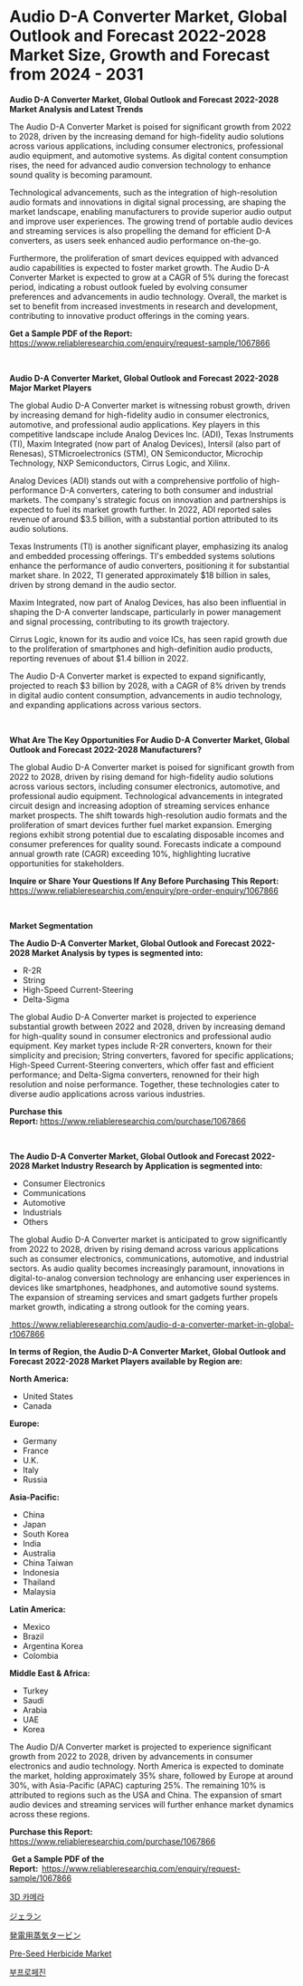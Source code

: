 <p><h1>Audio D-A Converter Market, Global Outlook and Forecast 2022-2028 Market Size, Growth and Forecast from 2024 - 2031</h1></p><p><strong>Audio D-A Converter Market, Global Outlook and Forecast 2022-2028 Market Analysis and Latest Trends</strong></p>
<p><p>The Audio D-A Converter Market is poised for significant growth from 2022 to 2028, driven by the increasing demand for high-fidelity audio solutions across various applications, including consumer electronics, professional audio equipment, and automotive systems. As digital content consumption rises, the need for advanced audio conversion technology to enhance sound quality is becoming paramount. </p><p>Technological advancements, such as the integration of high-resolution audio formats and innovations in digital signal processing, are shaping the market landscape, enabling manufacturers to provide superior audio output and improve user experiences. The growing trend of portable audio devices and streaming services is also propelling the demand for efficient D-A converters, as users seek enhanced audio performance on-the-go.</p><p>Furthermore, the proliferation of smart devices equipped with advanced audio capabilities is expected to foster market growth. The Audio D-A Converter Market is expected to grow at a CAGR of 5% during the forecast period, indicating a robust outlook fueled by evolving consumer preferences and advancements in audio technology. Overall, the market is set to benefit from increased investments in research and development, contributing to innovative product offerings in the coming years.</p></p>
<p><strong>Get a Sample PDF of the Report:&nbsp;</strong> <a href="https://www.reliableresearchiq.com/enquiry/request-sample/1067866">https://www.reliableresearchiq.com/enquiry/request-sample/1067866</a></p>
<p>&nbsp;</p>
<p><strong>Audio D-A Converter Market, Global Outlook and Forecast 2022-2028 Major Market Players</strong></p>
<p><p>The global Audio D-A Converter market is witnessing robust growth, driven by increasing demand for high-fidelity audio in consumer electronics, automotive, and professional audio applications. Key players in this competitive landscape include Analog Devices Inc. (ADI), Texas Instruments (TI), Maxim Integrated (now part of Analog Devices), Intersil (also part of Renesas), STMicroelectronics (STM), ON Semiconductor, Microchip Technology, NXP Semiconductors, Cirrus Logic, and Xilinx.</p><p>Analog Devices (ADI) stands out with a comprehensive portfolio of high-performance D-A converters, catering to both consumer and industrial markets. The company's strategic focus on innovation and partnerships is expected to fuel its market growth further. In 2022, ADI reported sales revenue of around $3.5 billion, with a substantial portion attributed to its audio solutions.</p><p>Texas Instruments (TI) is another significant player, emphasizing its analog and embedded processing offerings. TI's embedded systems solutions enhance the performance of audio converters, positioning it for substantial market share. In 2022, TI generated approximately $18 billion in sales, driven by strong demand in the audio sector.</p><p>Maxim Integrated, now part of Analog Devices, has also been influential in shaping the D-A converter landscape, particularly in power management and signal processing, contributing to its growth trajectory.</p><p>Cirrus Logic, known for its audio and voice ICs, has seen rapid growth due to the proliferation of smartphones and high-definition audio products, reporting revenues of about $1.4 billion in 2022.</p><p>The Audio D-A Converter market is expected to expand significantly, projected to reach $3 billion by 2028, with a CAGR of 8% driven by trends in digital audio content consumption, advancements in audio technology, and expanding applications across various sectors.</p></p>
<p>&nbsp;</p>
<p><strong>What Are The Key Opportunities For Audio D-A Converter Market, Global Outlook and Forecast 2022-2028 Manufacturers?</strong></p>
<p><p>The global Audio D-A Converter market is poised for significant growth from 2022 to 2028, driven by rising demand for high-fidelity audio solutions across various sectors, including consumer electronics, automotive, and professional audio equipment. Technological advancements in integrated circuit design and increasing adoption of streaming services enhance market prospects. The shift towards high-resolution audio formats and the proliferation of smart devices further fuel market expansion. Emerging regions exhibit strong potential due to escalating disposable incomes and consumer preferences for quality sound. Forecasts indicate a compound annual growth rate (CAGR) exceeding 10%, highlighting lucrative opportunities for stakeholders.</p></p>
<p><strong>Inquire or Share Your Questions If Any Before Purchasing This Report:</strong> <a href="https://www.reliableresearchiq.com/enquiry/pre-order-enquiry/1067866">https://www.reliableresearchiq.com/enquiry/pre-order-enquiry/1067866</a></p>
<p>&nbsp;</p>
<p><strong>Market Segmentation</strong></p>
<p><strong>The Audio D-A Converter Market, Global Outlook and Forecast 2022-2028 Market Analysis by types is segmented into:</strong></p>
<p><ul><li>R-2R</li><li>String</li><li>High-Speed Current-Steering</li><li>Delta-Sigma</li></ul></p>
<p><p>The global Audio D-A Converter market is projected to experience substantial growth between 2022 and 2028, driven by increasing demand for high-quality sound in consumer electronics and professional audio equipment. Key market types include R-2R converters, known for their simplicity and precision; String converters, favored for specific applications; High-Speed Current-Steering converters, which offer fast and efficient performance; and Delta-Sigma converters, renowned for their high resolution and noise performance. Together, these technologies cater to diverse audio applications across various industries.</p></p>
<p><strong>Purchase this Report:&nbsp;</strong><a href="https://www.reliableresearchiq.com/purchase/1067866">https://www.reliableresearchiq.com/purchase/1067866</a></p>
<p>&nbsp;</p>
<p><strong>The Audio D-A Converter Market, Global Outlook and Forecast 2022-2028 Market Industry Research by Application is segmented into:</strong></p>
<p><ul><li>Consumer Electronics</li><li>Communications</li><li>Automotive</li><li>Industrials</li><li>Others</li></ul></p>
<p><p>The global Audio D-A Converter market is anticipated to grow significantly from 2022 to 2028, driven by rising demand across various applications such as consumer electronics, communications, automotive, and industrial sectors. As audio quality becomes increasingly paramount, innovations in digital-to-analog conversion technology are enhancing user experiences in devices like smartphones, headphones, and automotive sound systems. The expansion of streaming services and smart gadgets further propels market growth, indicating a strong outlook for the coming years.</p></p>
<p><a href="https://www.reliableresearchiq.com/audio-d-a-converter-market-in-global-r1067866">&nbsp;https://www.reliableresearchiq.com/audio-d-a-converter-market-in-global-r1067866</a></p>
<p><strong>In terms of Region, the Audio D-A Converter Market, Global Outlook and Forecast 2022-2028 Market Players available by Region are:</strong></p>
<p>
    <p> <strong> North America: </strong>
        <ul>
            <li>United States</li>
            <li>Canada</li>
        </ul>
        </p> 
    <p> <strong> Europe: </strong>
        <ul>
            <li>Germany</li>
            <li>France</li>
            <li>U.K.</li>
            <li>Italy</li>
            <li>Russia</li>
        </ul>
        </p> 
    <p> <strong> Asia-Pacific: </strong>
        <ul>
            <li>China</li>
            <li>Japan</li>
            <li>South Korea</li>
            <li>India</li>
            <li>Australia</li>
            <li>China Taiwan</li>
            <li>Indonesia</li>
            <li>Thailand</li>
            <li>Malaysia</li>
        </ul>
        </p> 
    <p> <strong> Latin America: </strong>
        <ul>
            <li>Mexico</li>
            <li>Brazil</li>
            <li>Argentina Korea</li>
            <li>Colombia</li>
        </ul>
        </p> 
    <p> <strong> Middle East & Africa: </strong>
        <ul>
            <li>Turkey</li>
            <li>Saudi</li>
            <li>Arabia</li>
            <li>UAE</li>
            <li>Korea</li>
        </ul>
    </p>
    </p>
<p><p>The Audio D/A Converter market is projected to experience significant growth from 2022 to 2028, driven by advancements in consumer electronics and audio technology. North America is expected to dominate the market, holding approximately 35% share, followed by Europe at around 30%, with Asia-Pacific (APAC) capturing 25%. The remaining 10% is attributed to regions such as the USA and China. The expansion of smart audio devices and streaming services will further enhance market dynamics across these regions.</p></p>
<p><strong>Purchase this Report: </strong><a href="https://www.reliableresearchiq.com/purchase/1067866">https://www.reliableresearchiq.com/purchase/1067866</a></p>
<p>&nbsp;<strong>Get a Sample PDF of the Report:&nbsp;&nbsp;</strong><a href="https://www.reliableresearchiq.com/enquiry/request-sample/1067866">https://www.reliableresearchiq.com/enquiry/request-sample/1067866</a></p>
<p><strong></strong></p>
<p><p><a href="https://medium.com/@uisoxxuy65/%EA%B8%80%EB%A1%9C%EB%B2%8C-3d-%EC%B9%B4%EB%A9%94%EB%9D%BC-%EC%82%B0%EC%97%85-%EB%B6%84%EC%84%9D-%EC%A0%90%EC%9C%A0%EC%9C%A8-%EC%84%B1%EC%9E%A5-%ED%8A%B8%EB%A0%8C%EB%93%9C-%EB%B0%8F-2024%EB%85%84%EB%B6%80%ED%84%B0-2031%EB%85%84%EA%B9%8C%EC%A7%80%EC%9D%98-%EC%A0%84%EB%A7%9D-4192d66bf9f5">3D 카메라</a></p><p><a href="https://medium.com/@alenaieme/%E3%82%B0%E3%83%AD%E3%83%BC%E3%83%90%E3%83%AB%E3%82%AC%E3%83%A9%E3%83%B3%E5%B8%82%E5%A0%B4%E3%81%AE%E3%82%B7%E3%82%A7%E3%82%A2%E3%81%A8%E6%88%90%E9%95%B7%E6%A9%9F%E4%BC%9A-%E3%81%8A%E3%82%88%E3%81%B32024%E5%B9%B4%E3%81%8B%E3%82%892031%E5%B9%B4%E3%81%BE%E3%81%A7%E3%81%AE%E6%9C%9F%E9%96%93%E3%81%AB%E5%B9%B4%E7%8E%878-2-%E3%81%A7%E6%88%90%E9%95%B7%E3%81%99%E3%82%8B%E5%B8%82%E5%A0%B4%E8%A6%8F%E6%A8%A1-2a1ff75a8991">ジェラン</a></p><p><a href="https://medium.com/@alenaieme/%E8%92%B8%E6%B0%97%E3%82%BF%E3%83%BC%E3%83%93%E3%83%B3%E3%81%AB%E3%82%88%E3%82%8B%E7%99%BA%E9%9B%BB%E5%B8%82%E5%A0%B4%E3%81%AE%E5%BF%85%E9%A0%88%E6%83%85%E5%A0%B1-2024%E5%B9%B4%E3%81%8B%E3%82%892031%E5%B9%B4%E3%81%BE%E3%81%A7%E3%81%AE%E6%9C%9F%E9%96%93%E3%81%AB%E3%81%8A%E3%81%91%E3%82%8B%E4%B8%BB%E8%A6%81%E5%B8%82%E5%A0%B4%E3%83%97%E3%83%AC%E3%82%A4%E3%83%A4%E3%83%BC-%E9%9C%80%E8%A6%81%E3%81%AE%E3%83%89%E3%83%A9%E3%82%A4%E3%83%90%E3%83%BC-%E3%81%8A%E3%82%88%E3%81%B3%E6%8A%95%E8%B3%87%E5%88%A9%E7%9B%8A%E7%8E%87%E3%81%AE%E6%BD%9C%E5%9C%A8%E8%83%BD%E5%8A%9B%E3%81%AE%E4%BA%88%E6%B8%AC-c8f56277a0b0">発電用蒸気タービン</a></p><p><a href="https://issuu.com/reportprime-2/docs/pre-seed-herbicide-market-size-2030_fbd02a04e7b1c7">Pre-Seed Herbicide Market</a></p><p><a href="https://medium.com/@uisoxxuy65/%EA%B8%80%EB%A1%9C%EB%B2%8C-%EB%B6%80%ED%94%84%EB%A1%9C%ED%8E%98%EC%A7%84-%EC%8B%9C%EC%9E%A5-%EB%B2%94%EC%9C%84%EC%97%90-%EB%8C%80%ED%95%9C-%EC%8B%AC%EC%B8%B5-%EB%B6%84%EC%84%9D-%EB%B0%8F-2024%EB%85%84%EB%B6%80%ED%84%B0-2031%EB%85%84%EA%B9%8C%EC%A7%80-%EC%98%88%EC%83%81%EB%90%98%EB%8A%94-15-%EC%9D%98-%EB%B9%A0%EB%A5%B8-%EC%84%B1%EC%9E%A5%EB%A5%A0-cagr-c70c464be0e4">부프로페진</a></p></p>